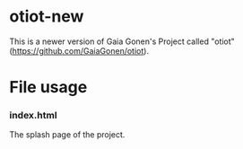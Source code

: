 # otiot-new

This is a newer version of Gaia Gonen's Project called "otiot" (https://github.com/GaiaGonen/otiot).

# File usage
### index.html
The splash page of the project.